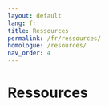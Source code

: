```yaml
---
layout: default
lang: fr
title: Ressources
permalink: /fr/ressources/
homologue: /resources/
nav_order: 4
---
```


# Ressources
